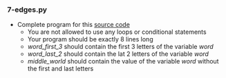 ### 7-edges.py
-	Complete program for this [source code]()
	-	You are not allowed to use any loops or conditional statements
	-	Your program should be exactly 8 lines long
	-	_word_first_3_ should contain the first 3 letters of the variable _word_
	-	_word_last_2_ should contain the lat 2 letters of the variable _word_
	-	_middle_world_ should contain the value of the variable _word_ without the first and last letters
